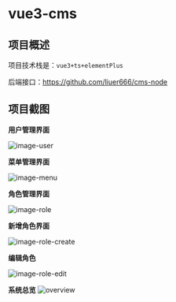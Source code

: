 # vue3-cms

## 项目概述

项目技术栈是：`vue3+ts+elementPlus`

后端接口：https://github.com/liuer666/cms-node

## 项目截图

**用户管理界面**

![image-user](https://github.com/liuer666/images/blob/main/vue3-cms/image-user.png)

**菜单管理界面**

![image-menu](https://github.com/liuer666/images/blob/main/vue3-cms/image-menu.png)

**角色管理界面**

![image-role](https://github.com/liuer666/images/blob/main/vue3-cms/image-role.png)

**新增角色界面**

![image-role-create](https://github.com/liuer666/images/blob/main/vue3-cms/image-role-create.png)

**编辑角色**

![image-role-edit](https://github.com/liuer666/images/blob/main/vue3-cms/image-role-edit.png)

**系统总览**
![overview](https://github.com/liuer666/images/blob/main/vue3-cms/overview.png)

